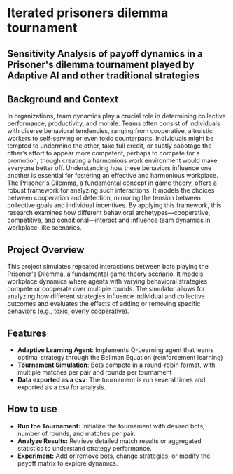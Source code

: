 # Iterated prisoners dilemma tournament

## Sensitivity Analysis of payoff dynamics in a Prisoner's dilemma tournament played by Adaptive AI and other traditional strategies

## Background and Context

In organizations, team dynamics play a crucial role in determining collective performance, productivity, and morale. Teams often consist of individuals with diverse behavioral tendencies, ranging from cooperative, altruistic workers to self-serving or even toxic counterparts. Individuals might be tempted to undermine the other, take full credit, or subtly sabotage the other’s effort to appear more competent, perhaps to compete for a promotion, though creating a harmonious work environment would make everyone better off. Understanding how these behaviors influence one another is essential for fostering an effective and harmonious workplace. The Prisoner's Dilemma, a fundamental concept in game theory, offers a robust framework for analyzing such interactions. It models the choices between cooperation and defection, mirroring the tension between collective goals and individual incentives. By applying this framework, this research examines how different behavioral archetypes—cooperative, competitive, and conditional—interact and influence team dynamics in workplace-like scenarios.

## Project Overview
This project simulates repeated interactions between bots playing the Prisoner's Dilemma, a fundamental game theory scenario. It models workplace dynamics where agents with varying behavioral strategies compete or cooperate over multiple rounds. The simulator allows for analyzing how different strategies influence individual and collective outcomes and evaluates the effects of adding or removing specific behaviors (e.g., toxic, overly cooperative).


## Features

- **Adaptive Learning Agent**: Implements Q-Learning agent that leanrs optimal strategy through the Bellman Equation (reinforcement learning)
- **Tournament Simulation**: Bots compete in a round-robin format, with multiple matches per pair and rounds per tournament
- **Data exported as a csv**: The tournament is run several times and exported as a csv for analysis.


## How to use

- **Run the Tournament:** Initialize the tournament with desired bots, number of rounds, and matches per pair.
- **Analyze Results:** Retrieve detailed match results or aggregated statistics to understand strategy performance.
- **Experiment:** Add or remove bots, change strategies, or modify the payoff matrix to explore dynamics.
